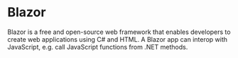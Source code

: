# Blazor
Blazor is a free and open-source web framework that enables developers to create web applications using C# and HTML.  A Blazor app can interop with JavaScript, e.g. call JavaScript functions from .NET methods.
